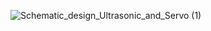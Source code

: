 ![Schematic_design_Ultrasonic_and_Servo (1)](https://user-images.githubusercontent.com/111074043/231216074-2ec34f7d-7659-431b-b763-bf8038c54d19.png)
